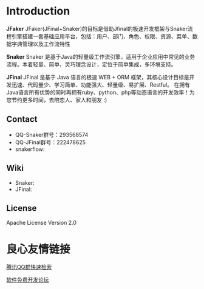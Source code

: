 Introduction
==========

**JFaker**
JFaker(JFinal+Snaker)的目标是借助Jfinal的极速开发框架与Snaker流程引擎搭建一套基础应用平台，包括：用户、部门、角色、权限、资源、菜单、数据字典管理以及工作流特性

**Snaker**
Snaker 是基于Java的轻量级工作流引擎，适用于企业应用中常见的业务流程。本着轻量、简单、灵巧理念设计，定位于简单集成，多环境支持。

**JFinal**
JFinal 是基于 Java 语言的极速 WEB + ORM 框架，其核心设计目标是开发迅速、代码量少、学习简单、功能强大、轻量级、易扩展、Restful。 在拥有Java语言所有优势的同时再拥有ruby、python、php等动态语言的开发效率！为您节约更多时间，去陪恋人、家人和朋友 :) 

Contact
-----
* QQ-Snaker群号：293568574
* QQ-JFinal群号：222478625
* snakerflow:  

Wiki
----
* Snaker: 
* JFinal: 

License
-----
Apache License Version 2.0  




 # 良心友情链接

[腾讯QQ群快速检索](http://u.720life.cn/s/8cf73f7c)

[软件免费开发论坛](http://u.720life.cn/s/bbb01dc0)
